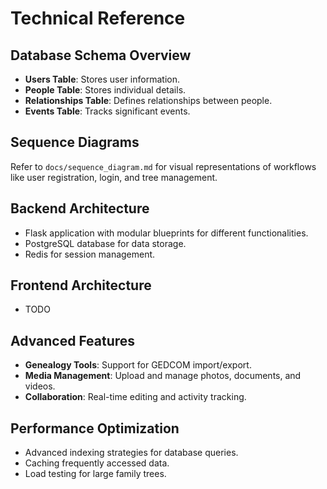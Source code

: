 # Technical Reference

## Database Schema Overview

- **Users Table**: Stores user information.
- **People Table**: Stores individual details.
- **Relationships Table**: Defines relationships between people.
- **Events Table**: Tracks significant events.

## Sequence Diagrams

Refer to `docs/sequence_diagram.md` for visual representations of workflows like user registration, login, and tree management.

## Backend Architecture

- Flask application with modular blueprints for different functionalities.
- PostgreSQL database for data storage.
- Redis for session management.

## Frontend Architecture

- TODO


## Advanced Features

- **Genealogy Tools**: Support for GEDCOM import/export.
- **Media Management**: Upload and manage photos, documents, and videos.
- **Collaboration**: Real-time editing and activity tracking.

## Performance Optimization

- Advanced indexing strategies for database queries.
- Caching frequently accessed data.
- Load testing for large family trees.

